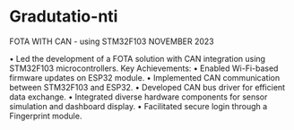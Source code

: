# Gradutatio-nti
FOTA WITH CAN - using STM32F103 NOVEMBER 2023

• Led the development of a FOTA solution with CAN integration using STM32F103 microcontrollers.
Key Achievements:
• Enabled Wi-Fi-based firmware updates on ESP32 module.
• Implemented CAN communication between STM32F103 and ESP32.
• Developed CAN bus driver for efficient data exchange.
• Integrated diverse hardware components for sensor simulation and dashboard display.
• Facilitated secure login through a Fingerprint module.